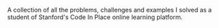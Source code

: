 A collection of all the problems, challenges and examples I solved as a student of Stanford's Code In Place online learning platform.
